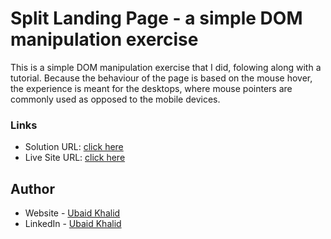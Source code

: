 # Split Landing Page - a simple DOM manipulation exercise

This is a simple DOM manipulation exercise that I did, folowing along with a tutorial. Because the behaviour of the page is based on the mouse hover, the experience is meant for the desktops, where mouse pointers are commonly used as opposed to the mobile devices. 

### Links

- Solution URL: [click here](https://github.com/climaco-sarmiento/split-landing-page)
- Live Site URL: [click here](https://climaco-sarmiento.github.io/split-landing-page/)

## Author

- Website - [Ubaid Khalid](https://www.ubaidkhalid.dev)
- LinkedIn - [Ubaid Khalid](https://www.linkedin.com/in/ubaid-khalid-dev/)
